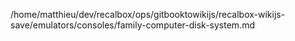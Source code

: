 /home/matthieu/dev/recalbox/ops/gitbooktowikijs/recalbox-wikijs-save/emulators/consoles/family-computer-disk-system.md